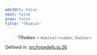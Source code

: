 ```yaml
---
editUrl: false
next: false
prev: false
title: "TRadian"
---
```


> **TRadian** = `Nominal`\<`number`, `Radian`\>

Defined in: [src/typedefs.ts:26](https://github.com/fabricjs/fabric.js/blob/8206f10a405480a7ba988ff6cfdde6412c1f13f8/src/typedefs.ts#L26)
